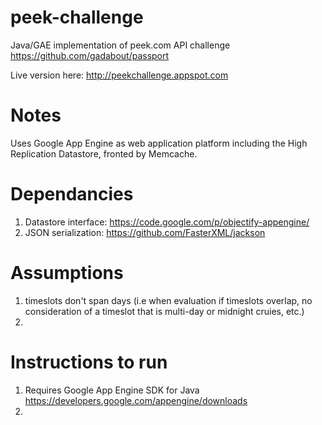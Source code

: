 peek-challenge
==============

Java/GAE implementation of peek.com API challenge https://github.com/gadabout/passport

Live version here: http://peekchallenge.appspot.com

Notes
===========
Uses Google App Engine as web application platform including the High Replication Datastore, fronted by Memcache. 

Dependancies
==============================
1. Datastore interface: https://code.google.com/p/objectify-appengine/
2. JSON serialization: https://github.com/FasterXML/jackson

Assumptions
===========
1. timeslots don't span days (i.e when evaluation if timeslots overlap, no consideration of a timeslot that is multi-day or midnight cruies, etc.)
2. 

Instructions to run
==================

1. Requires Google App Engine SDK for Java https://developers.google.com/appengine/downloads
2. 
